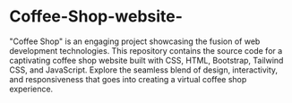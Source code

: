 # Coffee-Shop-website-
"Coffee Shop" is an engaging project showcasing the fusion of web development technologies. This repository contains the source code for a captivating coffee shop website built with CSS, HTML, Bootstrap, Tailwind CSS, and JavaScript. Explore the seamless blend of design, interactivity, and responsiveness that goes into creating a virtual coffee shop experience.
